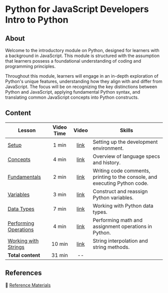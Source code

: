 <!-- ! Do not delete or rename this file! -->
<h1>
  <span class="prefix">Python for JavaScript Developers</span>
  <span class="headline">Intro to Python</span>
</h1>

## About

Welcome to the introductory module on Python, designed for learners with a background in JavaScript. This module is structured with the assumption that learners possess a foundational understanding of coding and programming principles.

Throughout this module, learners will engage in an in-depth exploration of Python's unique features, understanding how they align with and differ from JavaScript. The focus will be on recognizing the key distinctions between Python and JavaScript, applying fundamental Python syntax, and translating common JavaScript concepts into Python constructs.

## Content

| Lesson | Video Time | Video | Skills |
| ------ | :--------: | :---: | ------ |
| [Setup](../setup/README.md)                                 |  1 min | [link](https://generalassembly.wistia.com/medias/6yw63ps2wd) | Setting up the development environment.                                    |
| [Concepts](../concepts/README.md)                           |  4 min | [link](https://generalassembly.wistia.com/medias/wlphuavzso) | Overview of language specs and history.                                    |
| [Fundamentals](../fundamentals/README.md)                   |  2 min | [link](https://generalassembly.wistia.com/medias/xrep207pdi) | Writing code comments, printing to the console, and executing Python code. |
| [Variables](../variables/README.md)                         |  3 min | [link](https://generalassembly.wistia.com/medias/clln8fpbir) | Construct and reassign Python variables.                                   |
| [Data Types](../data-types/README.md)                       |  7 min | [link](https://generalassembly.wistia.com/medias/r8tzjqpw9j) | Working with Python data types.                                            |
| [Performing Operations](../performing-operations/README.md) |  4 min | [link](https://generalassembly.wistia.com/medias/ycy320y26n) | Performing math and assignment operations in Python.                       |
| [Working with Strings](../working-with-strings/README.md)   | 10 min | [link](https://generalassembly.wistia.com/medias/e27xthlxmi) | String interpolation and string methods.                                   |
| **Total content**                                           | 31 min | --                                                           |                                                                            |

## References

📖 [Reference Materials](../references/README.md)

